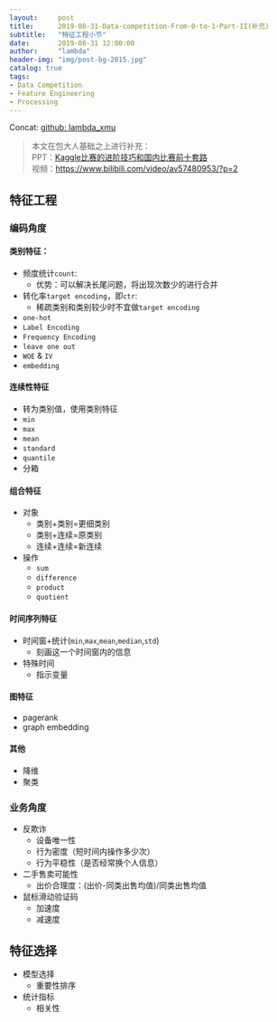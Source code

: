 ```yaml
---
layout:     post
title:      2019-08-31-Data-competition-From-0-to-1-Part-II(补充)
subtitle:   "特征工程小节"
date:       2019-08-31 12:00:00
author:     "lambda"
header-img: "img/post-bg-2015.jpg"
catalog: true
tags:
- Data Competition
- Feature Engineering
- Processing
---
```


Concat: [github: lambda_xmu](https://github.com/lambda-xmu)

> 本文在包大人基础之上进行补充：  
PPT：[Kaggle比赛的进阶技巧和国内比赛前十套路](https://zhuanlan.zhihu.com/p/71609765?utm_source=wechat_session&utm_medium=social&utm_oi=588099158540423168&s_r=0&from=singlemessage&isappinstalled=0)  
视频：https://www.bilibili.com/video/av57480953/?p=2

## 特征工程
### 编码角度
#### 类别特征：
- 频度统计`count`:
    - 优势：可以解决长尾问题，将出现次数少的进行合并
- 转化率`target encoding`，即`ctr`:
    - 稀疏类别和类别较少时不宜做`target encoding`
- `one-hot`
- `Label Encoding`
- `Frequency Encoding`
- `leave one out`
- `WOE` & `IV`
- `embedding`

#### 连续性特征
- 转为类别值，使用类别特征
- `min`
- `max`
- `mean`
- `standard`
- `quantile`
- 分箱

#### 组合特征
- 对象
    - 类别+类别=更细类别
    - 类别+连续=原类别
    - 连续+连续=新连续
- 操作
    - `sum`
    - `difference`
    - `product`
    - `quotient`

#### 时间序列特征
- 时间窗+统计(`min`,`max`,`mean`,`median`,`std`)
    - 刻画这一个时间窗内的信息
- 特殊时间
    - 指示变量

#### 图特征
- pagerank
- graph embedding

#### 其他
- 降维
- 聚类

### 业务角度
- 反欺诈
    - 设备唯一性
    - 行为密度（短时间内操作多少次）
    - 行为平稳性（是否经常换个人信息）
- 二手售卖可能性
    - 出价合理度：(出价-同类出售均值)/同类出售均值
- 鼠标滑动验证码
    - 加速度
    - 减速度

## 特征选择
- 模型选择
    - 重要性排序
- 统计指标
    - 相关性
